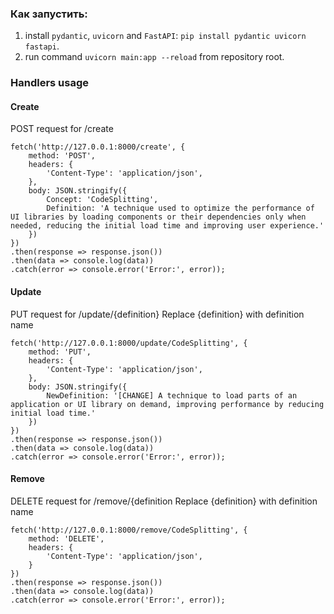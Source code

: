 ### Как запустить:
1. install `pydantic`, `uvicorn` and `FastAPI`: `pip install pydantic uvicorn fastapi`.<br>
2. run command `uvicorn main:app --reload` from repository root.<br>


### Handlers usage 
#### Create
POST request for /create 
```
fetch('http://127.0.0.1:8000/create', {
    method: 'POST',
    headers: {
        'Content-Type': 'application/json', 
    },
    body: JSON.stringify({
        Concept: 'CodeSplitting', 
        Definition: 'A technique used to optimize the performance of UI libraries by loading components or their dependencies only when needed, reducing the initial load time and improving user experience.' 
    })
})
.then(response => response.json()) 
.then(data => console.log(data)) 
.catch(error => console.error('Error:', error)); 
```

#### Update
PUT request for /update/{definition}
Replace {definition} with definition name
```
fetch('http://127.0.0.1:8000/update/CodeSplitting', {
    method: 'PUT',
    headers: {
        'Content-Type': 'application/json', 
    },
    body: JSON.stringify({
        NewDefinition: '[CHANGE] A technique to load parts of an application or UI library on demand, improving performance by reducing initial load time.' 
    })
})
.then(response => response.json()) 
.then(data => console.log(data)) 
.catch(error => console.error('Error:', error));
```

#### Remove
DELETE request for /remove/{definition
Replace {definition} with definition name
```
fetch('http://127.0.0.1:8000/remove/CodeSplitting', {
    method: 'DELETE',
    headers: {
        'Content-Type': 'application/json', 
    }
})
.then(response => response.json()) 
.then(data => console.log(data)) 
.catch(error => console.error('Error:', error));
```